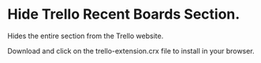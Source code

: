 # Hide Trello Recent Boards Section.

Hides the entire section from the Trello website.

Download and click on the trello-extension.crx file to install in your browser.